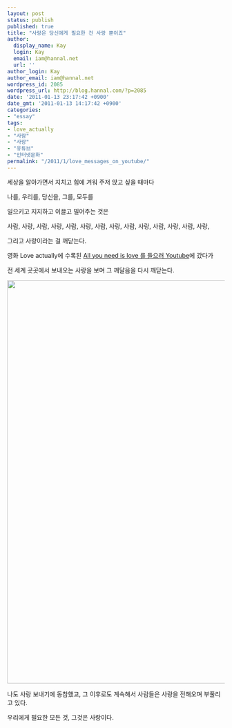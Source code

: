 ```yaml
---
layout: post
status: publish
published: true
title: "사랑은 당신에게 필요한 건 사랑 뿐이죠"
author:
  display_name: Kay
  login: Kay
  email: iam@hannal.net
  url: ''
author_login: Kay
author_email: iam@hannal.net
wordpress_id: 2085
wordpress_url: http://blog.hannal.com/?p=2085
date: '2011-01-13 23:17:42 +0900'
date_gmt: '2011-01-13 14:17:42 +0900'
categories:
- "essay"
tags:
- love_actually
- "사람"
- "사랑"
- "유튜브"
- "인터넷문화"
permalink: "/2011/1/love_messages_on_youtube/"
---
```

<p>세상을 알아가면서 지치고 힘에 겨워 주저 앉고 싶을 때마다</p>
<p>나를, 우리를, 당신을, 그를, 모두를</p>
<p>일으키고 지지하고 이끌고 밀어주는 것은</p>
<p>사람, 사랑, 사람, 사랑, 사람, 사랑, 사람, 사랑, 사람, 사랑, 사람, 사랑, 사람, 사랑,</p>
<p>그리고 사랑이라는 걸 깨닫는다.</p>
<p>영화 Love actually에 수록된 <a href="http://www.youtube.com/watch?v=lWxhIiwNvwc">All you need is love 를 들으러 Youtube</a>에 갔다가</p>
<p>전 세계 곳곳에서 보내오는 사랑을 보며 그 깨달음을 다시 깨닫는다.</p>
<p style="text-align: center;"><img class="alignnone size-full wp-image-2086" title="유튜브에서 이뤄지고 있는 사랑 전하기 댓글들" src="http://blog.hannal.com/assets/uploads/2010/12/love_messages_on_youtube.png" alt="" width="540" height="933" /></p>
<p style="text-align: left;">나도 사랑 보내기에 동참했고, 그 이후로도 계속해서 사람들은 사랑을 전해오며 부풀리고 있다.</p>
<p style="text-align: left;">우리에게 필요한 모든 것, 그것은 사랑이다.</p>
